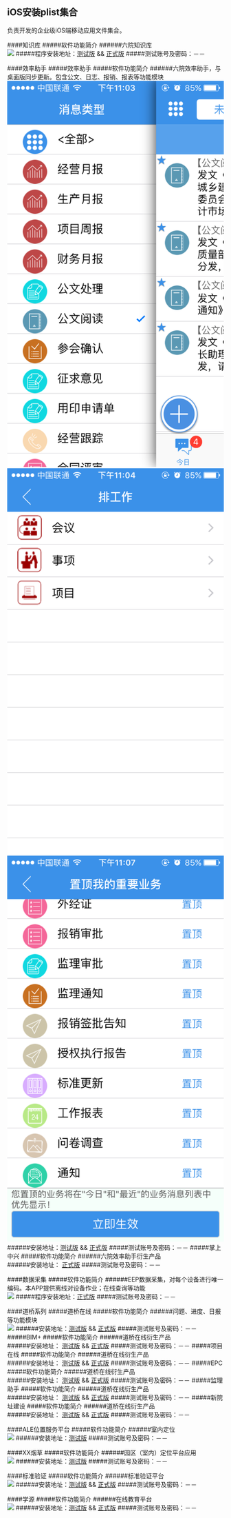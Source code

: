 ## iOS安装plist集合
负责开发的企业级iOS端移动应用文件集合。

####知识库
#####软件功能简介
######六院知识库<br>
![](https://github.com/l900416/plistForiOS/blob/master/screenshots/km/1.png)
#####程序安装地址：[测试版](http://www.sippr.cn/eepmuat/Knowlege.html) && [正式版](http://www.sippr.cn/eepm/Knowlege.html) 
#####测试账号及密码：－－

####效率助手
#####效率助手
#####软件功能简介
######六院效率助手，与桌面版同步更新。包含公文、日志、报销、报表等功能模块<br>
![](https://github.com/l900416/plistForiOS/blob/master/screenshots/assistant/1.png)
![](https://github.com/l900416/plistForiOS/blob/master/screenshots/assistant/2.png)
![](https://github.com/l900416/plistForiOS/blob/master/screenshots/assistant/3.png)
######安装地址：[测试版](http://www.sippr.cn/eepmuat/Assistant.html) && [正式版](http://www.sippr.cn/eepm/Assistant.html) 
#####测试账号及密码：－－
#####掌上中兴
#####软件功能简介
######六院效率助手衍生产品<br>
######安装地址： [正式版](http://www.sippr.cn/eepm/b/) 
#####测试账号及密码：－－

####数据采集
#####软件功能简介
######EEP数据采集，对每个设备进行唯一编码。本APP提供离线对设备作业；在线查询等功能<br>
![](https://www.xxx.jpg)
#####程序安装地址：[正式版](itms-services://?action=download-manifest&url=https://raw.githubusercontent.com/l900416/plistForiOS/master/BIMPIM.plist) 
#####测试账号及密码：－－

####道桥系列
#####道桥在线
#####软件功能简介
######问题、进度、日报等功能模块<br>
![](https://www.xxx.jpg)
######安装地址：[测试版]() && [正式版]() 
#####测试账号及密码：－－
#####BIM+
#####软件功能简介
######道桥在线衍生产品<br>
######安装地址： [测试版]() && [正式版]() 
#####测试账号及密码：－－
#####项目在线
#####软件功能简介
######道桥在线衍生产品<br>
######安装地址： [测试版]() && [正式版]() 
#####测试账号及密码：－－
#####EPC
#####软件功能简介
######道桥在线衍生产品<br>
######安装地址： [测试版]() && [正式版]() 
#####测试账号及密码：－－
#####监理助手
#####软件功能简介
######道桥在线衍生产品<br>
######安装地址： [测试版]() && [正式版]() 
#####测试账号及密码：－－
#####新院址建设
#####软件功能简介
######道桥在线衍生产品<br>
######安装地址： [测试版]() && [正式版]() 
#####测试账号及密码：－－

####ALE位置服务平台
#####软件功能简介
######室内定位<br>
![](https://www.xxx.jpg)
######安装地址：[测试版]() 
#####测试账号及密码：－－

####XX烟草
#####软件功能简介
######园区（室内）定位平台应用<br>
![](https://www.xxx.jpg)
######安装地址：[测试版]() 
#####测试账号及密码：－－

####标准验证
#####软件功能简介
######标准验证平台<br>
![](https://www.xxx.jpg)
######安装地址：[测试版](http://www.sippr.cn/eepmuat/Assistant.html) && [正式版](http://www.sippr.cn/eepm/Assistant.html) 
#####测试账号及密码：－－

####学源
#####软件功能简介
######在线教育平台<br>
![](https://www.xxx.jpg)
######安装地址：[测试版](http://www.sippr.cn/eepmuat/Assistant.html) && [正式版](http://www.sippr.cn/eepm/Assistant.html) 
#####测试账号及密码：－－
